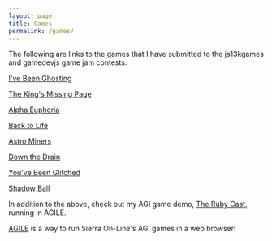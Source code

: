```yaml
---
layout: page
title: Games
permalink: /games/
---
```


The following are links to the games that I have submitted to the js13kgames and gamedevjs game jam contests.

[I've Been Ghosting](https://lanceewing.github.io/ive-been-ghosting/)

[The King's Missing Page](https://lanceewing.github.io/the-kings-missing-page/)

[Alpha Euphoria](https://lanceewing.github.io/alpha-euphoria/)

[Back to Life](https://lanceewing.github.io/back-to-life/)

[Astro Miners](https://lanceewing.github.io/astro-miners/)

[Down the Drain](https://lanceewing.github.io/down-the-drain/)

[You've Been Glitched](https://lanceewing.github.io/you-ve-been-glitched/)

[Shadow Ball](http://lanceewing.github.io/shadow-ball-js13k/)

In addition to the above, check out my AGI game demo, [The Ruby Cast](https://agi.sierra.games/#/id/ruby), running in AGILE.

[AGILE](https://agi.sierra.games/) is a way to run Sierra On-Line's AGI games in a web browser!
